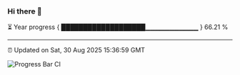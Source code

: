 ### Hi there 👋

⏳ Year progress { ███████████████████▁▁▁▁▁▁▁▁▁▁▁ } 66.21 %

---

⏰ Updated on Sat, 30 Aug 2025 15:36:59 GMT

![Progress Bar CI](https://github.com/IshwaranRudhara/GIT-ACTION/workflows/Progress%20Bar%20CI/badge.svg)
